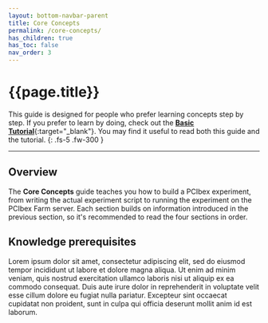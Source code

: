 ```yaml
---
layout: bottom-navbar-parent
title: Core Concepts
permalink: /core-concepts/
has_children: true
has_toc: false
nav_order: 3
---
```


# {{page.title}}

This guide is designed for people who prefer learning concepts step by step.
If you prefer to learn by doing, check out the
[**Basic Tutorial**]({{site.baseurl}}/basic-tutorial){:target="_blank"}.
You may find it useful to read both this guide and the tutorial.
{: .fs-5 .fw-300 }

---

## Overview

The **Core Concepts** guide teaches you how to build a PCIbex experiment,
from writing the actual experiment script to running the experiment on
the PCIbex Farm server. Each section builds on information introduced in the
previous section, so it's recommended to read the four sections in order.

## Knowledge prerequisites

Lorem ipsum dolor sit amet, consectetur adipiscing elit, sed do eiusmod tempor
incididunt ut labore et dolore magna aliqua. Ut enim ad minim veniam, quis
nostrud exercitation ullamco laboris nisi ut aliquip ex ea commodo consequat.
Duis aute irure dolor in reprehenderit in voluptate velit esse cillum dolore
eu fugiat nulla pariatur. Excepteur sint occaecat cupidatat non proident,
sunt in culpa qui officia deserunt mollit anim id est laborum.
